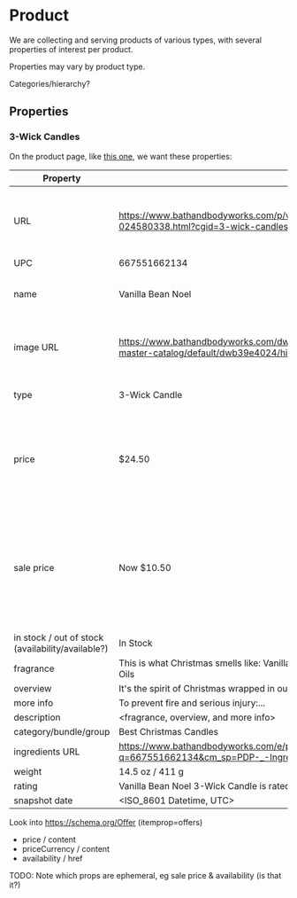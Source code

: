 # Product

We are collecting and serving products of various types, with several properties of interest per product.

Properties may vary by product type.

Categories/hierarchy?

## Properties

### 3-Wick Candles

On the product page, like [this one](../resources/example_product_page_3_wick_candle.html), we want these properties:

| Property | Example | Selector | itemprop |
| --- | --- | --- | --- |
| URL | https://www.bathandbodyworks.com/p/vanilla-bean-noel-3-wick-candle-024580338.html?cgid=3-wick-candles | div.product-detail > div.product-content > .visually-hidden | url |
| UPC | 667551662134 | <Get from Ingredients URL> | |
| name | Vanilla Bean Noel | div.product-detail > h1.product-name | name |
| image URL | https://www.bathandbodyworks.com/dw/image/v2/BBDL_PRD/on/demandware.static/-/Sites-master-catalog/default/dwb39e4024/hires/024580338.jpg?sh=471 | div.product-primary-image > img.primary-image => .src | image |
| type | 3-Wick Candle | div.product-detail > .small-title | |
| price | $24.50 | div.product-detail > div.product-content > div.product-price > .price-standard | |
| sale price | Now $10.50 | div.product-detail > div.product-content > div.product-price > .price-sales (> .promo-word "Now" & el.content "10.5") | price (maybe this changes depending on if it's on sale -- check other examples!) |
| in stock / out of stock (availability/available?) | In Stock | | |
| fragrance | This is what Christmas smells like: Vanilla Bean, Marshmallow Fluff, Vanilla Cake with Essential Oils | | |
| overview | It's the spirit of Christmas wrapped in our cozy... | | |
| more info | To prevent fire and serious injury:... | | |
| description | <fragrance, overview, and more info> | | |
| category/bundle/group | Best Christmas Candles | | |
| ingredients URL | https://www.bathandbodyworks.com/e/product-ingredients?q=667551662134&cm_sp=PDP-_-Ingredients-_-Ingredients | | |
| weight | 14.5 oz / 411 g | | |
| rating | Vanilla Bean Noel 3-Wick Candle is rated 4.0 out of 5 by 148. | | |
| snapshot date | <ISO_8601 Datetime, UTC> | | |

Look into https://schema.org/Offer (itemprop=offers)
- price / content
- priceCurrency / content
- availability / href

TODO: Note which props are ephemeral, eg sale price & availability (is that it?)